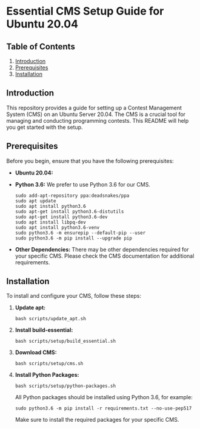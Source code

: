 # Essential CMS Setup Guide for Ubuntu 20.04

## Table of Contents

1. [Introduction](#introduction)
2. [Prerequisites](#prerequisites)
3. [Installation](#installation)

## Introduction

This repository provides a guide for setting up a Contest Management System (CMS) on an Ubuntu Server 20.04. The CMS is a crucial tool for managing and conducting programming contests. This README will help you get started with the setup.

## Prerequisites

Before you begin, ensure that you have the following prerequisites:

- **Ubuntu 20.04:**

- **Python 3.6:** We prefer to use Python 3.6 for our CMS.

    ```shell
    sudo add-apt-repository ppa:deadsnakes/ppa
    sudo apt update
    sudo apt install python3.6
    sudo apt-get install python3.6-distutils
    sudo apt-get install python3.6-dev
    sudo apt install libpq-dev
    sudo apt install python3.6-venv
    sudo python3.6 -m ensurepip --default-pip --user
    sudo python3.6 -m pip install --upgrade pip
    ```

- **Other Dependencies:** There may be other dependencies required for your specific CMS. Please check the CMS documentation for additional requirements.

## Installation

To install and configure your CMS, follow these steps:

1. **Update apt:**

    ```shell
    bash scripts/update_apt.sh
    ```

2. **Install build-essential:**

    ```shell
    bash scripts/setup/build_essential.sh
    ```

3. **Download CMS:**

    ```shell
    bash scripts/setup/cms.sh
    ```

4. **Install Python Packages:**

    ```shell
    bash scripts/setup/python-packages.sh
    ```

   All Python packages should be installed using Python 3.6, for example:

    ```shell
    sudo python3.6 -m pip install -r requirements.txt --no-use-pep517
    ```

   Make sure to install the required packages for your specific CMS.
